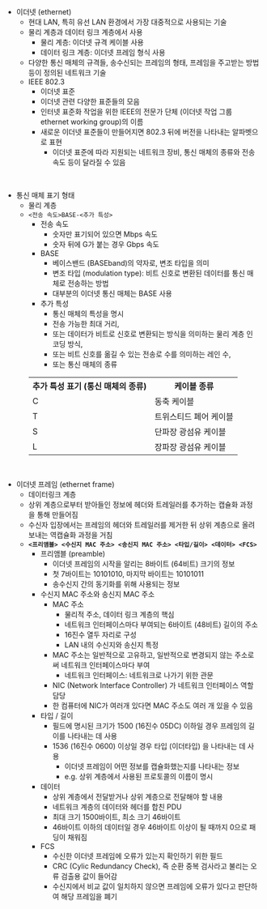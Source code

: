 - 이더넷 (ethernet)
  - 현대 LAN, 특히 유선 LAN 환경에서 가장 대중적으로 사용되는 기술
  - 물리 계층과 데이터 링크 계층에서 사용
    - 물리 계층: 이더넷 규격 케이블 사용
    - 데이터 링크 계층: 이더넷 프레임 형식 사용
  - 다양한 통신 매체의 규격들, 송수신되는 프레임의 형태, 프레임을 주고받는 방법 등이 정의된 네트워크 기술
  - IEEE 802.3
    - 이더넷 표준 
    - 이더넷 관련 다양한 표준들의 모음
    - 인터넷 표준화 작업을 위한 IEEE의 전문가 단체 (이더넷 작업 그룹 ethernet working group)의 이름
    - 새로운 이더넷 표준들이 만들어지면 802.3 뒤에 버전을 나타내는 알파벳으로 표현
      - 이더넷 표준에 따라 지원되는 네트워크 장비, 통신 매체의 종류와 전송 속도 등이 달라질 수 있음
<br/>

- 통신 매체 표기 형태
  - 물리 계층
  - `<전송 속도>BASE-<추가 특성>`
    - 전송 속도
      - 숫자만 표기되어 있으면 Mbps 속도
      - 숫자 뒤에 G가 붙는 경우 Gbps 속도
    - BASE
      - 베이스밴드 (BASEband)의 약자로, 변조 타입을 의미
      - 변조 타입 (modulation type): 비트 신호로 변환된 데이터를 통신 매체로 전송하는 방법
      - 대부분의 이더넷 통신 매체는 BASE 사용
    - 추가 특성
      - 통신 매체의 특성을 명시
      - 전송 가능한 최대 거리,
      - 또는 데이터가 비트로 신호로 변환되는 방식을 의미하는 물리 계층 인코딩 방식,
      - 또는 비트 신호를 옮길 수 있는 전송로 수를 의미하는 레인 수,
      - 또는 통신 매체의 종류
    <table>
      <tr>
        <th>추가 특성 표기 (통신 매체의 종류)</th>
        <th>케이블 종류</th>
      </tr>
      <tr>
        <td>C</td>
        <td>동축 케이블</td>
      </tr>
      <tr>
        <td>T</td>
        <td>트위스티드 페어 케이블</td>
      </tr>
      <tr>
        <td>S</td>
        <td>단파장 광섬유 케이블</td>
      </tr>
      <tr>
        <td>L</td>
        <td>장파장 광섬유 케이블</td>
      </tr>
    </table>
<br/>

- 이더넷 프레임 (ethernet frame)
  - 데이터링크 계층
  - 상위 계층으로부터 받아들인 정보에 헤더와 트레일러를 추가하는 캡슐화 과정을 통해 만들어짐
  - 수신자 입장에서는 프레임의 헤더와 트레일러를 제거한 뒤 상위 계층으로 올려보내는 역캡슐화 과정을 거침
  - **`<프리앰블> <수신지 MAC 주소> <송신지 MAC 주소> <타입/길이> <데이터> <FCS>`**
    - 프리앰블 (preamble)
      - 이더넷 프레임의 시작을 알리는 8바이트 (64비트) 크기의 정보
      - 첫 7바이트는 10101010, 마지막 바이트는 10101011
      - 송수신지 간의 동기화를 위해 사용되는 정보
    - 수신지 MAC 주소와 송신지 MAC 주소
      - MAC 주소
        - 물리적 주소, 데이터 링크 계층의 핵심
        - 네트워크 인터페이스마다 부여되는 6바이트 (48비트) 길이의 주소
        - 16진수 열두 자리로 구성
        - LAN 내의 수신지와 송신지 특정
      - MAC 주소는 일반적으로 고유하고, 일반적으로 변경되지 않는 주소로써 네트워크 인터페이스마다 부여
        - 네트워크 인터페이스: 네트워크로 나가기 위한 관문 
      - NIC (Network Interface Controller) 가 네트워크 인터페이스 역할 담당
      - 한 컴퓨터에 NIC가 여러개 있다면 MAC 주소도 여러 개 있을 수 있음
    - 타입 / 길이
      - 필드에 명시된 크기가 1500 (16진수 05DC) 이하일 경우 프레임의 길이를 나타내는 데 사용
      - 1536 (16진수 0600) 이상일 경우 타입 (이더타입) 을 나타내는 데 사용
        - 이더넷 프레임이 어떤 정보를 캡슐화했는지를 나타내는 정보
        - e.g. 상위 계층에서 사용된 프로토콜의 이름이 명시
    - 데이터
      - 상위 계층에서 전달받거나 상위 계층으로 전달해야 할 내용
      - 네트워크 계층의 데이터와 헤더를 합친 PDU
      - 최대 크기 1500바이트, 최소 크기 46바이트
      - 46바이트 이하의 데이터일 경우 46바이트 이상이 될 때까지 0으로 패딩이 채워짐
    - FCS
      - 수신한 이더넷 프레임에 오류가 있는지 확인하기 위한 필드
      - CRC (Cylic Redundancy Check), 즉 순환 중복 검사라고 불리는 오류 검출용 값이 들어감
      - 수신지에서 비교 값이 일치하지 않으면 프레임에 오류가 있다고 판단하여 해당 프레임을 폐기
